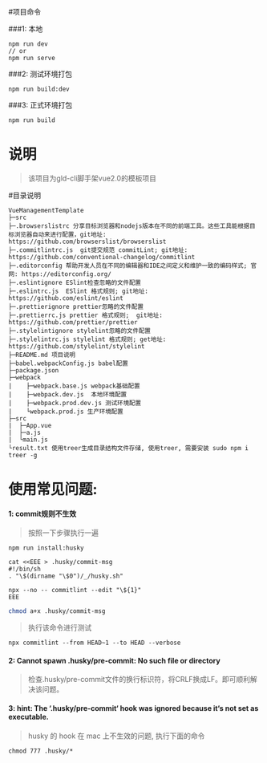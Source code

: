 #项目命令

###1: 本地
```
npm run dev
// or
npm run serve
```

###2: 测试环境打包
```
npm run build:dev
```

###3: 正式环境打包
```
npm run build
```


# 说明
> 该项目为gld-cli脚手架vue2.0的模板项目

#目录说明

```
VueManagementTemplate
├─src
├─.browserslistrc 分享目标浏览器和nodejs版本在不同的前端工具。这些工具能根据目标浏览器自动来进行配置，git地址: https://github.com/browserslist/browserslist
├─.commitlintrc.js  git提交规范 commitLint; git地址: https://github.com/conventional-changelog/commitlint
├─.editorconfig 帮助开发人员在不同的编辑器和IDE之间定义和维护一致的编码样式; 官网: https://editorconfig.org/
├─.eslintignore ESlint检查忽略的文件配置
├─.eslintrc.js  ESlint 格式规则; git地址: https://github.com/eslint/eslint
├─.prettierignore prettier忽略的文件配置
├─.prettierrc.js prettier 格式规则;  git地址: https://github.com/prettier/prettier
├─.stylelintignore stylelint忽略的文件配置
├─.stylelintrc.js stylelint 格式规则; get地址: https://github.com/stylelint/stylelint
├─README.md 项目说明
├─babel.webpackConfig.js babel配置
├─package.json
├─webpack
|    ├─webpack.base.js webpack基础配置
|    ├─webpack.dev.js  本地环境配置
|    ├─webpack.prod.dev.js 测试环境配置
|    └webpack.prod.js 生产环境配置
├─src
|  ├─App.vue
|  ├─a.js
|  └main.js
└result.txt 使用treer生成目录结构文件存储, 使用treer, 需要安装 sudo npm i treer -g
```


# 使用常见问题:

#### 1: commit规则不生效
> 按照一下步骤执行一遍

```shell
npm run install:husky
```
```shell
cat <<EEE > .husky/commit-msg
#!/bin/sh
. "\$(dirname "\$0")/_/husky.sh"

npx --no -- commitlint --edit "\${1}"
EEE
```
```sh
chmod a+x .husky/commit-msg
```

> 执行该命令进行测试

```shell
npx commitlint --from HEAD~1 --to HEAD --verbose
```

#### 2: Cannot spawn .husky/pre-commit: No such file or directory
> 检查.husky/pre-commit文件的换行标识符，将CRLF换成LF。即可顺利解决该问题。

#### 3: hint: The ‘.husky/pre-commit‘ hook was ignored because it‘s not set as executable.
> husky 的 hook 在 mac 上不生效的问题, 执行下面的命令
```shell
chmod 777 .husky/*
```
